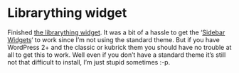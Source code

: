 <!--
  id: 286
  date: 2007-01-28
  modified: 2007-01-28
  slug: librarything-widget
  type: post
  excerpt: <p>Finished the librarything widget. It was a bit of a hassle to get the &#8216;Sidebar Widgets&#8216; to work since I&#8217;m not using the standard theme. But if you have WordPress 2+ and the classic or kubrick them you should have no trouble at all to get this to work. Well even if you don&#8217;t have [&hellip;]</p>
  categories: JavaScript, backend, Wordpress
  tags: widget
  inCv: 
  inPortfolio: 
  dateFrom: 
  dateTo: 
-->

# Librarything widget

<p>Finished <a href="?page_id=284">the librarything widget</a>. It was a bit of a hassle to get the &#8216;<a href="http://automattic.com/code/widgets/" target="sidebar">Sidebar Widgets</a>&#8216; to work since I&#8217;m not using the standard theme. But if you have WordPress 2+ and the classic or kubrick them you should have no trouble at all to get this to work. Well even if you don&#8217;t have a standard theme it&#8217;s still not that difficult to install, I&#8217;m just stupid sometimes :-p.</p>
